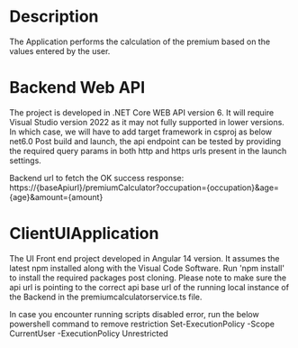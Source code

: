 # Description
The Application performs the calculation of the premium based on the values entered by the user. 

# Backend Web API 
The project is developed in .NET Core WEB API version 6. It will require Visual Studio version 2022 as it may not fully supported in lower versions. In which case, we will have to add target framework in csproj as below
<TargetFramework>net6.0</TargetFramework>
Post build and launch, the api endpoint can be tested by providing the required query params in both http and https urls present in the launch settings.

Backend url to fetch the OK success response: https://{baseApiurl}/premiumCalculator?occupation={occupation}&age={age}&amount={amount} 

# ClientUIApplication 
The UI Front end project developed in Angular 14 version. It assumes the latest npm installed along with the Visual Code Software. Run 'npm install' to install the required packages post cloning.
Please note to make sure the api url is pointing to the correct api base url of the running local instance of the Backend in the premiumcalculatorservice.ts file.

In case you encounter running scripts disabled error, run the below powershell command to remove restriction
Set-ExecutionPolicy -Scope CurrentUser -ExecutionPolicy Unrestricted
